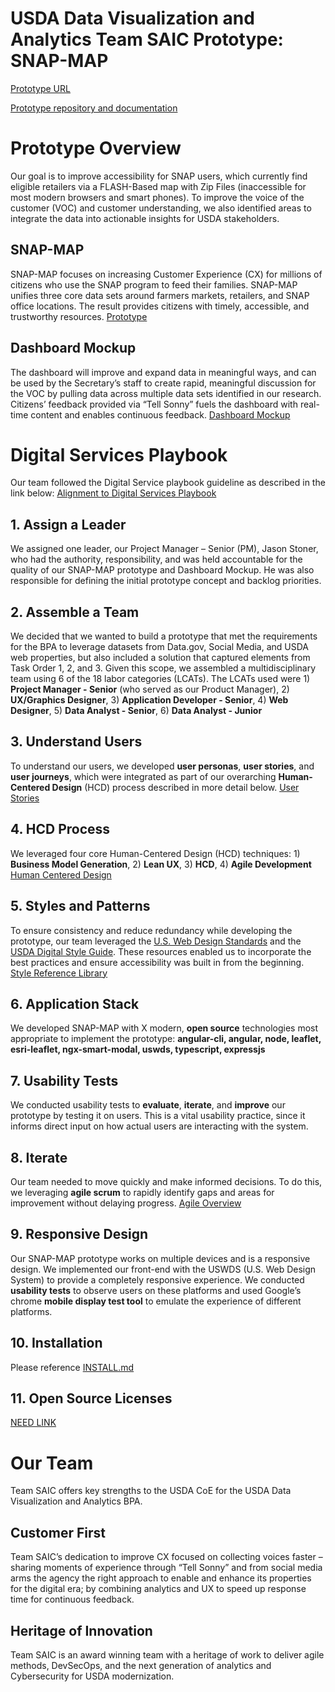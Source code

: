 # USDA Data Visualization and Analytics Team SAIC Prototype: SNAP-MAP

[Prototype URL](https://            )

[Prototype repository and documentation](https://github.com/MetroStar-agile-delivery/snap-final/tree/development)
# Prototype Overview
Our goal is to improve accessibility for SNAP users, which currently find eligible retailers via a FLASH-Based map with Zip Files (inaccessible for most modern browsers and smart phones). To improve the voice of the customer (VOC) and customer understanding, we also identified areas to integrate the data into actionable insights for USDA stakeholders.
## SNAP-MAP
SNAP-MAP focuses on increasing Customer Experience (CX) for millions of citizens who use the SNAP program to feed their families. SNAP-MAP unifies three core data sets around farmers markets, retailers, and SNAP office locations. The result provides citizens with timely, accessible, and trustworthy resources. 
[Prototype](https://            )
## Dashboard Mockup
The dashboard will improve and expand data in meaningful ways, and can be used by the Secretary’s staff to create rapid, meaningful discussion for the VOC by pulling data across multiple data sets identified in our research. Citizens’ feedback provided via “Tell Sonny” fuels the dashboard with real-time content and enables continuous feedback. 
[Dashboard Mockup](https://            )
# Digital Services Playbook

Our team followed the Digital Service playbook guideline as described in the link below:
[Alignment to Digital Services Playbook](https:// )
## 1. Assign a Leader
We assigned one leader, our Project Manager – Senior (PM), Jason Stoner, who had the authority, responsibility, and was held accountable for the quality of our SNAP-MAP prototype and Dashboard Mockup. He was also responsible for defining the initial prototype concept and backlog priorities.
## 2. Assemble a Team
We decided that we wanted to build a prototype that met the requirements for the BPA to leverage datasets from Data.gov, Social Media, and USDA web properties, but also included a solution that captured elements from Task Order 1, 2, and 3. Given this scope, we assembled a multidisciplinary team using 6 of the 18 labor categories (LCATs). The LCATs used were 1) **Project Manager - Senior** (who served as our Product Manager), 2) **UX/Graphics Designer**, 3) **Application Developer - Senior**, 4) **Web Designer**, 5) **Data Analyst - Senior**, 6) **Data Analyst - Junior**
## 3.  Understand Users
To understand our users, we developed **user personas**, **user stories**, and **user journeys**, which were integrated as part of our overarching **Human-Centered Design** (HCD) process described in more detail below.
[User Stories](https:// )
## 4. HCD Process
We leveraged four core Human-Centered Design (HCD) techniques: 1) **Business Model Generation**, 2) **Lean UX**, 3) **HCD**, 4) **Agile Development**
[Human Centered Design](https://)
## 5. Styles and Patterns
To ensure consistency and reduce redundancy while developing the prototype, our team leveraged the [U.S. Web Design Standards](https://designsystem.digital.gov/) and the [USDA Digital Style Guide](https://www.usda.gov/media/digital/digital-style-guide). These resources enabled us to incorporate the best practices and ensure accessibility was built in from the beginning. 
[Style Reference Library](https:// )
## 6. Application Stack 

We developed SNAP-MAP with X modern, **open source** technologies most appropriate to implement the prototype: **angular-cli, angular, node, leaflet, esri-leaflet, ngx-smart-modal, uswds, typescript, expressjs**
## 7. Usability Tests
We conducted usability tests to **evaluate**, **iterate**, and **improve** our prototype by testing it on users. This is a vital usability practice, since it informs direct input on how actual users are interacting with the system.
## 8.  Iterate
Our team needed to move quickly and make informed decisions. To do this, we leveraging **agile scrum** to rapidly identify gaps and areas for improvement without delaying progress.
[Agile Overview](https:// )
## 9. Responsive Design
Our SNAP-MAP prototype works on multiple devices and is a responsive design. We implemented our front-end with the USWDS (U.S. Web Design System) to provide a completely responsive experience. We conducted **usability tests** to observe users on these platforms and used Google’s chrome **mobile display test tool** to emulate the experience of different platforms.
## 10. Installation
Please reference [INSTALL.md](https://github.com/MetroStar-agile-delivery/snap-final/xxxxxxxxx)
## 11. Open Source Licenses
[NEED LINK](https://github.com/MetroStar-agile-delivery/snap-final/xxxxxxxxx)
# Our Team
Team SAIC offers key strengths to the USDA CoE for the USDA Data Visualization and Analytics BPA. 
## Customer First
Team SAIC’s dedication to improve CX focused on collecting voices faster – sharing moments of experience through “Tell Sonny” and from social media arms the agency the right approach to enable and enhance its properties for the digital era; by combining analytics and UX to speed up response time for continuous feedback. 
## Heritage of Innovation
Team SAIC is an award winning team with a heritage of work to deliver agile methods, DevSecOps, and the next generation of analytics and Cybersecurity for USDA modernization. 
